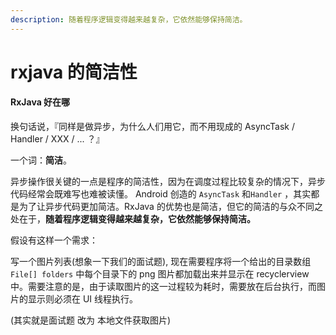 ```yaml
---
description: 随着程序逻辑变得越来越复杂，它依然能够保持简洁。
---
```


# rxjava 的简洁性

#### RxJava 好在哪 <a id="toc_2"></a>

换句话说，『同样是做异步，为什么人们用它，而不用现成的 AsyncTask / Handler / XXX / ... ？』

一个词：**简洁**。

异步操作很关键的一点是程序的简洁性，因为在调度过程比较复杂的情况下，异步代码经常会既难写也难被读懂。 Android 创造的 `AsyncTask` 和`Handler` ，其实都是为了让异步代码更加简洁。RxJava 的优势也是简洁，但它的简洁的与众不同之处在于，**随着程序逻辑变得越来越复杂，它依然能够保持简洁。**

假设有这样一个需求：

写一个图片列表\(想象一下我们的面试题\),  现在需要程序将一个给出的目录数组 `File[] folders` 中每个目录下的 png 图片都加载出来并显示在 recyclerview 中。需要注意的是，由于读取图片的这一过程较为耗时，需要放在后台执行，而图片的显示则必须在 UI 线程执行。

\(其实就是面试题 改为 本地文件获取图片\)

